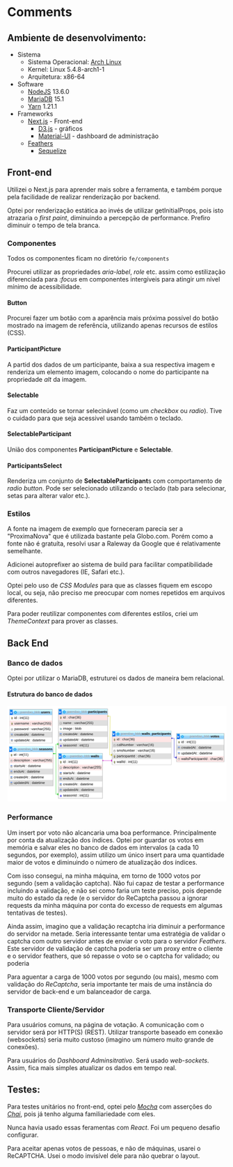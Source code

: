 # Comments

## Ambiente de desenvolvimento:
- Sistema
  - Sistema Operacional: [Arch Linux](https://www.archlinux.org/)
  - Kernel: Linux 5.4.8-arch1-1
  - Arquitetura: x86-64
- Software
  - [NodeJS](https://nodejs.org/) 13.6.0
  - [MariaDB](https://mariadb.org/) 15.1
  - [Yarn](https://yarnpkg.com/) 1.21.1
- Frameworks
  - [Next.js](https://nextjs.org/) - Front-end
    - [D3.js](https://d3js.org/) - gráficos
    - [Material-UI](https://material-ui.com/) - dashboard de administração
  - [Feathers](https://feathersjs.com/)
    - [Sequelize](https://sequelize.org/)



## Front-end

Utilizei o Next.js para aprender mais sobre a ferramenta, e também porque pela facilidade de realizar renderização por backend.

Optei por renderização estática ao invés de utilizar getInitialProps, pois isto atrazaria o *first paint*, diminuindo a percepção de performance. Prefiro diminuir o tempo de tela branca.


### Componentes

Todos os componentes ficam no diretório `fe/components`

Procurei utilizar as propriedades *aria-label*, *role* etc. assim como estilização diferenciada para *:focus* em componentes intergíveis para atingir um nível mínimo de acessibilidade.

#### Button

Procurei fazer um botão com a aparência mais próxima possível do botão mostrado na imagem de referência, utilizando apenas recursos de estilos (CSS).


#### ParticipantPicture

A partid dos dados de um participante, baixa a sua respectiva imagem e renderiza um elemento imagem, colocando o nome do participante na propriedade *alt* da imagem.


#### Selectable

Faz um conteúdo se tornar selecinável (como um *checkbox* ou *radio*).
Tive o cuidado para que seja acessivel usando também o teclado.


#### SelectableParticipant

União dos componentes **ParticipantPicture** e **Selectable**.


#### ParticipantsSelect

Renderiza um conjunto de **SelectableParticipant**s com comportamento de *radio button*. Pode ser selecionado utilizando o teclado (tab para selecionar, setas para alterar valor etc.).


### Estilos

A fonte na imagem de exemplo que forneceram parecia ser a "ProximaNova" que é utilizada bastante pela Globo.com. Porém como a fonte não é gratuíta, resolvi usar a Raleway da Google que é relativamente semelhante.

Adicionei autoprefixer ao sistema de build para facilitar compatibilidade com outros navegadores (IE, Safari etc.).

Optei pelo uso de *CSS Modules* para que as classes fiquem em escopo local, ou seja, não preciso me preocupar com nomes repetidos em arquivos diferentes.

Para poder reutilizar componentes com diferentes estilos, criei um *ThemeContext* para prover as classes.



## Back End

### Banco de dados
Optei por utilizar o MariaDB, estruturei os dados de maneira bem relacional.

#### Estrutura do banco de dados
![DatabaseStructure](database_structure.png)

### Performance

Um insert por voto não alcancaria uma boa performance. Principalmente por conta da atualização dos índices. Optei por guardar os votos em memória e salvar eles no banco de dados em intervalos (a cada 10 segundos, por exemplo), assim utilizo um único insert para uma quantidade maior de votos e diminuindo o número de atualização dos índices.

Com isso consegui, na minha máquina, em torno de 1000 votos por segundo (sem a validação captcha). Não fui capaz de testar a performance incluindo a validação, e não sei como faria um teste preciso, pois depende muito do estado da rede (e o servidor do ReCaptcha passou a ignorar requests da minha máquina por conta do excesso de requests em algumas tentativas de testes).

Ainda assim, imagino que a validação recaptcha iria diminuir a performance do servidor na metade. Seria interessante tentar uma estratégia de validar o captcha com outro servidor antes de enviar o voto para o servidor *Feathers*. Este servidor de validação de captcha poderia ser um proxy entre o cliente e o servidor feathers, que só repasse o voto se o captcha for validado; ou poderia

Para aguentar a carga de 1000 votos por segundo (ou mais), mesmo com validação do *ReCaptcha*, seria importante ter mais de uma instância do servidor de back-end e um balanceador de carga.

### Transporte Cliente/Servidor

Para usuários comuns, na página de votação. A comunicação com o servidor será por HTTP(S) (REST). Utilizar transporte baseado em conexão (websockets) seria muito custoso (imagino um número muito grande de conexões).

Para usuários do *Dashboard Adminsitrativo*. Será usado *web-sockets*. Assim, fica mais simples atualizar os dados em tempo real.


## Testes:

Para testes unitários no front-end, optei pelo [*Mocha*](https://mochajs.org/) com asserções do [*Chai*](https://www.chaijs.com/), pois já tenho alguma familiariedade com eles.

Nunca havia usado essas feramentas com *React*. Foi um pequeno desafio configurar.


Para aceitar apenas votos de pessoas, e não de máquinas, usarei o ReCAPTCHA.
Usei o modo invisível dele para não quebrar o layout.


